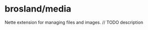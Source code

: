 brosland/media
==================

Nette extension for managing files and images.
// TODO description